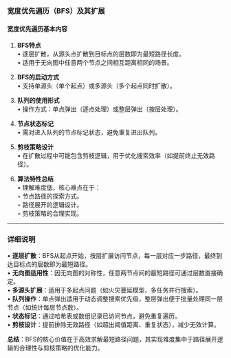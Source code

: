 ﻿
### 宽度优先遍历（BFS）及其扩展  
#### 宽度优先遍历基本内容  
1. **BFS特点**  
   • 逐层扩散，从源头点扩散到目标点的层数即为最短路径长度。  
   • 适用于无向图中任意两个节点之间相互距离相同的场景。  

2. **BFS的启动方式**  
   • 支持单源头（单个起点）或多源头（多个起点同时扩散）。  

3. **队列的使用形式**  
   • 操作方式：单点弹出（逐点处理）或整层弹出（按层处理）。  

4. **节点状态标记**  
   • 需对进入队列的节点标记状态，避免重复进出队列。  

5. **剪枝策略设计**  
   • 在扩散过程中可能包含剪枝逻辑，用于优化搜索效率（如提前终止无效路径）。  

6. **算法特性总结**  
   • 理解难度低，核心难点在于：  
     ◦ 节点路径的探索方式。  
     ◦ 路径展开的逻辑设计。  
     ◦ 剪枝策略的合理实现。  

---

### 详细说明  
• **逐层扩散**：BFS从起点开始，按层扩展访问节点，每一层对应一步路径，最终到达目标点的层数即为最短路径。  
• **无向图适用性**：因无向图的对称性，任意两节点间的最短路径可通过层数直接确定。  
• **多源头扩展**：适用于多起点问题（如火灾蔓延模型、多任务并行搜索）。  
• **队列操作**：单点弹出适用于动态调整搜索优先级，整层弹出便于批量处理同一层节点（如统计每层节点数）。  
• **状态标记**：通过哈希表或数组记录已访问节点，避免重复遍历。  
• **剪枝设计**：提前排除无效路径（如超出阈值距离、重复状态），减少无效计算。  

**总结**：BFS的核心价值在于高效求解最短路径问题，其实现难度集中于路径展开逻辑的合理性与剪枝策略的优化能力。